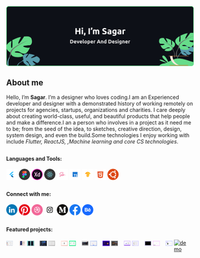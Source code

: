 <img src="https://github.com/Sagarnaikg/sagarnaikg/blob/main/assets/banner.png" alt="developer and designer">

## About me

Hello, I’m **Sagar**. I’m a designer who loves coding.I am an Experienced developer and designer with a demonstrated history of working remotely on projects for agencies, startups, organizations and charities. I care deeply about creating world-class, useful, and beautiful products that help people and make a difference.I an a person who involves in a project as it need me to be; from the seed of the idea, to sketches, creative direction, design, system design, and even the build.Some technologies I enjoy working with include *Flutter, ReactJS, ,Machine learning and core CS technologies*.

##
<h4 align="left">Languages and Tools:</h4>
<div style="display:flex;">
<img align="center" src="https://github.com/Sagarnaikg/sagarnaikg/blob/main/assets/flutter.svg" alt="flutter" height="30" width="30"/>&nbsp;
<img align="center" src="https://github.com/Sagarnaikg/sagarnaikg/blob/main/assets/figma.svg" alt="figma" height="30" width="30"/>&nbsp;
<img align="center" src="https://github.com/Sagarnaikg/sagarnaikg/blob/main/assets/xd.svg" alt="xd" height="30" width="30"/>&nbsp;
<img align="center" src="https://github.com/Sagarnaikg/sagarnaikg/blob/main/assets/react.svg" alt="react" height="30" width="30"/>&nbsp;
<img align="center" src="https://github.com/Sagarnaikg/sagarnaikg/blob/main/assets/sass.svg" alt="sass" height="30" width="30"/>&nbsp;
<img align="center" src="https://github.com/Sagarnaikg/sagarnaikg/blob/main/assets/ts.svg" alt="ts" height="30" width="30"/>&nbsp;
<img align="center" src="https://github.com/Sagarnaikg/sagarnaikg/blob/main/assets/tensorflow.svg" alt="tensorflow" height="30" width="30"/>&nbsp;
<img align="center" src="https://github.com/Sagarnaikg/sagarnaikg/blob/main/assets/html.svg" alt="html" height="30" width="30"/>&nbsp;
<img align="center" src="https://github.com/Sagarnaikg/sagarnaikg/blob/main/assets/ubontu.svg" alt="ubontu" height="30" width="30"/>&nbsp;
</div>

##
<h4 align="left">Connect with me:</h4>
<div style="display:flex">
<a href="https://www.linkedin.com/in/sagar-naik-8b0211197/" target="_blank"><img align="center" src="https://github.com/Sagarnaikg/sagarnaikg/blob/main/assets/in.svg" alt="linkedIn" height="30" width="30"/></a>&nbsp;
<a href="https://in.pinterest.com/Sagar__naik/" target="_blank"><img align="center" src="https://github.com/Sagarnaikg/sagarnaikg/blob/main/assets/p.svg" alt="pintrest" height="30" width="30" /></a>&nbsp;
<a href="https://dribbble.com/Sagar_naik" target="_blank"><img align="center" src="https://github.com/Sagarnaikg/sagarnaikg/blob/main/assets/d.svg" alt="dribbble" height="30" width="30" /></a>&nbsp;
<a href="https://www.instagram.com/___sagar_naik___/" target="_blank"><img align="center" src="https://github.com/Sagarnaikg/sagarnaikg/blob/main/assets/i.svg" alt="dribbble" height="30" width="30" /></a>&nbsp;
<a href="https://medium.com/@sagarnaikg/" target="_blank"><img align="center" src="https://github.com/Sagarnaikg/sagarnaikg/blob/main/assets/m.svg" alt="medium" height="30" width="30" /></a>&nbsp;
<a href="https://www.facebook.com/profile.php?id=100031012898797" target="_blank"><img align="center" src="https://github.com/Sagarnaikg/sagarnaikg/blob/main/assets/f.svg" alt="facebook" height="30" width="30" /></a>&nbsp;
<a href="https://www.behance.net/sagarnaik1" target="_blank"><img align="center" src="https://github.com/Sagarnaikg/sagarnaikg/blob/main/assets/be.svg" alt="behance" height="30" width="30" /></a>&nbsp;
</div>

##
<h4 align="left">Featured projects:</h4>
<div style="display:flex;" >
 <a href="https://github.com/Sagarnaikg/eWalle" target="_blank">
 <img align="center" src="https://github.com/Sagarnaikg/sagarnaikg/blob/main/assets/eWalle.png" width="400"  alt="Heart care"/></a>&nbsp;&nbsp;&nbsp;&nbsp;
 <a href="https://github.com/Sagarnaikg/ebook" target="_blank"><img align="center" 
src="https://github.com/Sagarnaikg/sagarnaikg/blob/main/assets/demo.gif" width="400"  alt="ebbok"/></a>&nbsp;
<h6></h6>
<a href="https://github.com/Sagarnaikg/Heart-Care" target="_blank"><img align="center" src="https://github.com/Sagarnaikg/sagarnaikg/blob/main/assets/Dribbble%20shot%20HD%20-%202.png" width="400"  alt="eWalle"/></a>&nbsp;&nbsp;&nbsp;&nbsp;
<a href="https://github.com/Sagarnaikg/Playstation5" target="_blank"><img align="center" 
src="https://github.com/Sagarnaikg/sagarnaikg/blob/main/assets/img02.png" width="400"  alt="PS5"/></a>&nbsp;
<h6></h6>
<a href="https://github.com/Sagarnaikg/Tic-Tac-Toe-React" target="_blank"><img align="center" src="https://github.com/Sagarnaikg/sagarnaikg/blob/main/assets/img01.png" width="400" alt="react-to-do-app"/></a>&nbsp;&nbsp;&nbsp;&nbsp;
<a href="https://github.com/Sagarnaikg/Dimiri-Marco-Portfolio" target="_blank"><img align="center" src="https://github.com/Sagarnaikg/sagarnaikg/blob/main/assets/img04.png" width="400"  alt="dimiri"/></a>&nbsp;
<h6></h6>
<a href="https://github.com/Sagarnaikg/Landing-page-SCSS" target="_blank"><img align="center" src="https://github.com/Sagarnaikg/sagarnaikg/blob/main/assets/img06.png" width="400"  alt="scss"/></a>&nbsp;&nbsp;&nbsp;&nbsp;
<a href="https://github.com/Sagarnaikg/Skying-ticket-booking-webpage" target="_blank"><img align="center" src="https://github.com/Sagarnaikg/sagarnaikg/blob/main/assets/img07.png" width="400" alt="skying"/></a>&nbsp;
<h6></h6>
<a href="https://github.com/Sagarnaikg/Need-For-Blood" target="_blank"><img align="center" src="https://github.com/Sagarnaikg/sagarnaikg/blob/main/assets/img00.png" width="400"  alt="need for blood"/></a>&nbsp;&nbsp;&nbsp;&nbsp;
<a href="https://github.com/Sagarnaikg/Portfolio-Native-Web" target="_blank"><img align="center" src="https://github.com/Sagarnaikg/sagarnaikg/blob/main/assets/img03.png" width="400" alt="portfilio"/></a>&nbsp;
<h6></h6>
<a href="https://github.com/Sagarnaikg/Hotel-website" target="_blank"><img align="center" src="https://github.com/Sagarnaikg/sagarnaikg/blob/main/assets/img08.png" width="400" alt="hotel"/></a>&nbsp;&nbsp;&nbsp;&nbsp;
<a href="https://github.com/Sagarnaikg/Website-bootstrap" target="_blank"><img align="center" src="https://github.com/Sagarnaikg/sagarnaikg/blob/main/assets/img05.png" width="400" alt="bootsrtap"/></a>&nbsp;
 <h6></h6>
<a href="https://github.com/Sagarnaikg/image-reveal-animation" target="_blank"><img align="center" src="https://github.com/Sagarnaikg/sagarnaikg/blob/main/assets/imagerevealanimation.gif" width="400" alt="demo"/></a>&nbsp;&nbsp;&nbsp;&nbsp;
<a href="https://github.com/Sagarnaikg/animated-landing-page-React" target="_blank"><img align="center" src="https://github.com/Sagarnaikg/sagarnaikg/blob/main/assets/landingpageanimation.gif" width="400" alt="demo"/></a>&nbsp;
 <h6></h6>
<a href="https://github.com/Sagarnaikg/animated-dots" target="_blank"><img align="center" src="https://github.com/Sagarnaikg/sagarnaikg/blob/main/assets/dotsanimation.gif" width="400" alt="demo"/></a>&nbsp;&nbsp;&nbsp;&nbsp;
<a href="https://github.com/Sagarnaikg/slider-animation" target="_blank"><img align="center" src="https://github.com/Sagarnaikg/sagarnaikg/blob/main/assets/slideranimation.gif" width="400" alt="demo"/></a>&nbsp;
  <h6></h6>
<a href="https://github.com/Sagarnaikg/animated-dots" target="_blank"><img align="center" src="https://github.com/Sagarnaikg/sagarnaikg/blob/main/assets/custom-cursor.gif" width="400" alt="demo"/></a>&nbsp;&nbsp;&nbsp;&nbsp;

</div>




